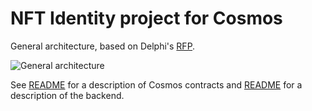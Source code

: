 # NFT Identity project for Cosmos

General architecture, based on Delphi's [RFP](https://www.notion.so/5a6c1afdce6646d6b21f1184502ae039).

![General architecture](https://gateway.pinata.cloud/ipfs/QmPKweKpMmvfo1uKo7EuwJbx4hNpfCZMyuHeoiZgGWf7P3)

See [README](https://github.com/gabrielfior/nft-identity/tree/main/nft-tag-minter-dapp) for a description of Cosmos contracts and [README](https://github.com/gabrielfior/nft-identity/tree/main/backend) for a description of the backend.
